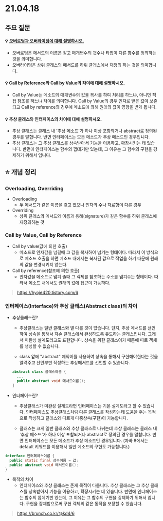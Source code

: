 # 21.04.18

## 주요 질문
#### 💡 [오버로딩과 오버라이딩에 대해 설명하시오.](#overloading-overriding)
  * 오버로딩은 메서드의 이름은 같고 매개변수의 갯수나 타입이 다른 함수를 정의하는 것을 의미합니다.
  * 오버라이딩은 상위 클래스의 메서드를 하위 클래스에서 재정의 하는 것을 의미합니다.

#### 💡 Call by Reference와 Call by Value의 차이에 대해 설명하시오.
  * Call by Value는 메소드의 매개변수의 값을 복사를 하여 처리를 하느냐, 아니면 직접 참조를 하느냐 차이를 의미합니다. Call by Value의 경우 인자로 받은 값이 보존되고 Call by reference의 경우에 메소드에 의해 원래의 값이 영향을 받게 됩니다.

#### 💡 추상 클래스와 인터페이스의 차이에 대해 설명하시오.
  * 추상 클래스는 클래스 내 '추상 메소드'가 하나 이상 포함되거나 abstract로 정의된 경우를 말합니다. 반면 인터페이스는 모든 메소드가 추상 메소드인 경우입니다.
  * 추상 클래스는 그 추상 클래스를 상속받아서 기능을 이용하고, 확장시키는 데 있습니다. 반면에 인터페이스는 함수의 껍데기만 있는데, 그 이유는 그 함수의 구현을 강제하기 위해서 입니다.  
 



## ⭐ 개념 정리

### Overloading, Overriding
* Overloading
  * 두 메서드가 같은 이름을 갖고 있으나 인자의 수나 자료형이 다른 경우
* Overriding
  * 상위 클래스의 메서드와 이름과 용례(signature)가 같은 함수를 하위 클래스에 재정의하는 것

### Call by Value, Call by Reference 
* Call by value(값에 의한 호출)
  * 메소드로 인자값을 넘길때 그 값을 복사하여 넘기는 형태이다. 따라서 이 방식으로 메소드 호출을 하면 메소드 내에서는 복사된 값으로 작업을 하기 때문에 원래의 값을 변경시키지 않는다.
* Call by reference(참조에 의한 호출)
  * 인자값을 메소드로 넘겨 줄때 그 객체를 참조하는 주소를 넘겨주는 형태이다. 따라서 메소드 내에서도 원래의 값에 접근이 가능하다.

> https://hyoje420.tistory.com/6

### 인터페이스(Interface)와 추상 클래스(Abstract class)의 차이
  * 추상클래스란?
    * 추상클래스는 일반 클래스와 별 다를 것이 없습니다. 단지, 추상 메서드를 선언하여 상속을 통해서 자손 클래스에서 완성하도록 유도하는 클래스입니다. 그래서 미완성 설계도라고도 표현합니다. 상속을 위한 클래스이기 때문에 따로 객체를 생성할 수 없습니다.

    * class 앞에 "abstract" 예약어를 사용하여 상속을 통해서 구현해야한다는 것을 알려주고 선언부만 작성하는 추상메서드를 선언할 수 있습니다.
    ```java
    abstract class 클래스이름 {
      ...
      public abstract void 메서드이름();
    }
    ```

  * 인터페이스란?
    * 추상클래스가 미완성 설계도라면 인터페이스는 기본 설계도라고 할 수 있습니다. 인터페이스도 추상클래스처럼 다른 클래스를 작성하는데 도움을 주는 목적으로 작성하고 클래스와 다르게 다중상속(구현)이 가능합니다.

    * 클래스는 크게 일반 클래스와 추상 클래스로 나뉘는데 추상 클래스는 클래스 내 '추상 메소드'가 하나 이상 포함되거나 abstract로 정의된 경우를 말합니다. 반면 인터페이스는 모든 메소드가 추상 메소드인 경우입니다. (자바 8에서는 default 키워드를 이용해서 일반 메소드의 구현도 가능합니다.)

  ```java
  interface 인터페이스이름 {
    public static final 상수이름 = 값;
    public abstract void 메서드이름();
  }
  ```

  * 목적의 차이
    * 인터페이스와 추상 클래스는 존재 목적이 다릅니다. 추상 클래스는 그 추상 클래스를 상속받아서 기능을 이용하고, 확장시키는 데 있습니다. 반면에 인터페이스는 함수의 껍데기만 있는데, 그 이유는 그 함수의 구현을 강제하기 위해서 입니다. 구현을 강제함으로써 구현 객체의 같은 동작을 보장할 수 있습니다.

  > https://brunch.co.kr/@kd4/6